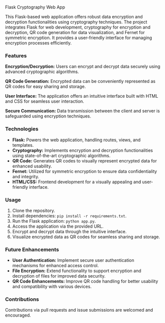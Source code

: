 Flask Cryptography Web App

This Flask-based web application offers robust data encryption and decryption functionalities using cryptography techniques. The project integrates Flask for web development, cryptography for encryption and decryption, QR code generation for data visualization, and Fernet for symmetric encryption. It provides a user-friendly interface for managing encryption processes efficiently.

### Features

**Encryption/Decryption:** Users can encrypt and decrypt data securely using advanced cryptographic algorithms.

**QR Code Generation:** Encrypted data can be conveniently represented as QR codes for easy sharing and storage.

**User Interface:** The application offers an intuitive interface built with HTML and CSS for seamless user interaction.

**Secure Communication:** Data transmission between the client and server is safeguarded using encryption techniques.

### Technologies

- **Flask:** Powers the web application, handling routes, views, and templates.
- **Cryptography:** Implements encryption and decryption functionalities using state-of-the-art cryptographic algorithms.
- **QR Code:** Generates QR codes to visually represent encrypted data for enhanced usability.
- **Fernet:** Utilized for symmetric encryption to ensure data confidentiality and integrity.
- **HTML/CSS:** Frontend development for a visually appealing and user-friendly interface.

### Usage

1. Clone the repository.
2. Install dependencies: `pip install -r requirements.txt`.
3. Run the Flask application: `python app.py`.
4. Access the application via the provided URL.
5. Encrypt and decrypt data through the intuitive interface.
6. Visualize encrypted data as QR codes for seamless sharing and storage.

### Future Enhancements

- **User Authentication:** Implement secure user authentication mechanisms for enhanced access control.
- **File Encryption:** Extend functionality to support encryption and decryption of files for improved data security.
- **QR Code Enhancements:** Improve QR code handling for better usability and compatibility with various devices.

### Contributions

Contributions via pull requests and issue submissions are welcomed and encouraged.
